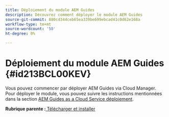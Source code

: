 ```yaml
---
title: Déploiement du module AEM Guides
description: Découvrez comment déployer le module AEM Guides
source-git-commit: 880cd344ceb65ea339be699ebcad41c0d62e168a
workflow-type: tm+mt
source-wordcount: '50'
ht-degree: 0%

---
```


# Déploiement du module AEM Guides {#id213BCL00KEV}

Vous pouvez commencer par déployer AEM Guides via Cloud Manager. Pour déployer le module, vous pouvez suivre les instructions mentionnées dans la section [AEM Guides as a Cloud Service déploiement](https://experienceleague.adobe.com/docs/experience-manager-xml-documentation-learn/tutorials/release-info/release-notes/cloud-release-notes/deploy-xml-on-aemaacs.html).

**Rubrique parente :**[ Télécharger et installer](download-install.md)
